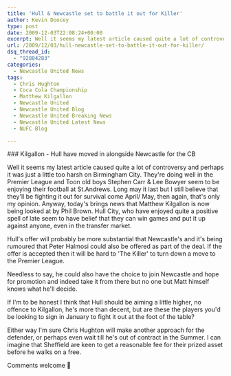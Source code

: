 ```yaml
---
title: 'Hull & Newcastle set to battle it out for Killer'
author: Kevin Doocey
type: post
date: 2009-12-03T22:08:24+00:00
excerpt: Well it seems my latest article caused quite a lot of controversy..
url: /2009/12/03/hull-newcastle-set-to-battle-it-out-for-killer/
dsq_thread_id:
  - "92804283"
categories:
  - Newcastle United News
tags:
  - Chris Hughton
  - Coca Cola Championship
  - Matthew Kilgallon
  - Newcastle United
  - Newcastle United Blog
  - Newcastle United Breaking News
  - Newcastle United Latest News
  - NUFC Blog

---
```

### Kilgallon - Hull have moved in alongside Newcastle for the CB

Well it seems my latest article caused quite a lot of controversy and perhaps it was just a little too harsh on Birmingham City. They're doing well in the Premier League and Toon old boys Stephen Carr & Lee Bowyer seem to be enjoying their football at St.Andrews. Long may it last but I still believe that they'll be fighting it out for survival come April/ May, then again, that's only my  opinion. Anyway, today's brings news that Matthew Kilgallon is now being looked at by Phil Brown. Hull City, who have enjoyed quite a positive spell of late seem to have belief that they can win games and put it up against anyone, even in the transfer market.

Hull's offer will probably be more substantial that Newcastle's and it's being rumoured that Peter Halmosi could also be offered as part of the deal. If the offer is accepted then it will be hard to 'The Killer' to turn down a move to the Premier League.

Needless to say, he could also have the choice to join Newcastle and hope for promotion and indeed take it from there but no one but Matt himself knows what he'll decide.

If I'm to be honest I think that Hull should be aiming a little higher, no offence to Kilgallon, he's more than decent, but are these the players you'd be looking to sign in January to fight it out at the foot of the table?

Either way I'm sure Chris Hughton will make another approach for the defender, or perhaps even wait till he's out of contract in the Summer. I can imagine that Sheffield are keen to get a reasonable fee for their prized asset before he walks on a free.

Comments welcome 🙂
